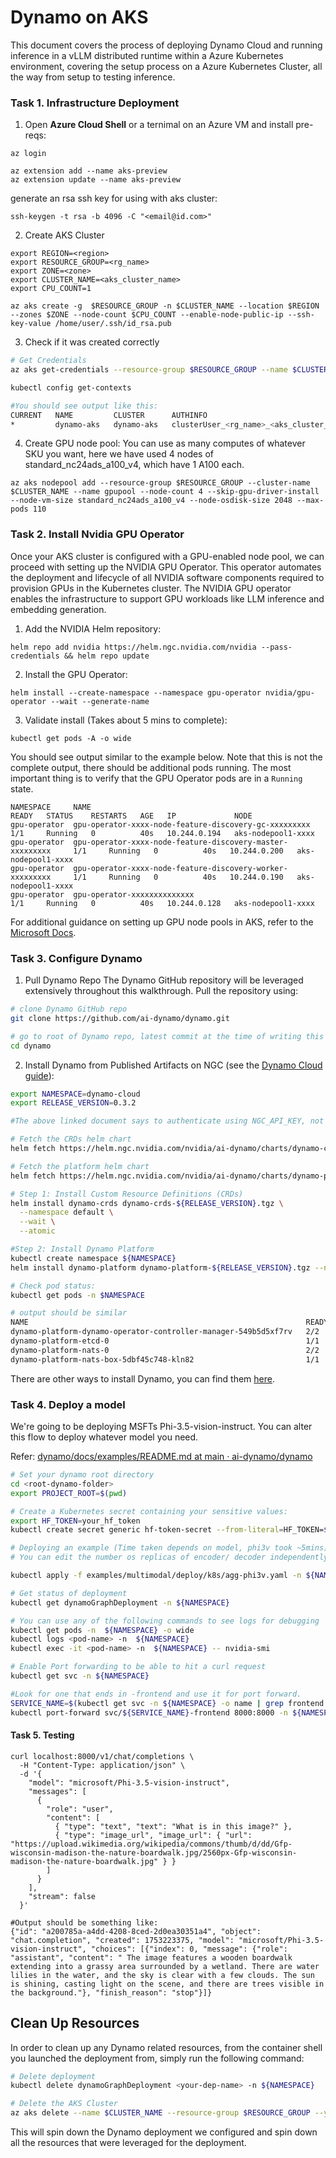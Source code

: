 # Dynamo on AKS


This document covers the process of deploying Dynamo Cloud and running inference in a vLLM distributed runtime within a Azure Kubernetes environment, covering the setup process on a Azure Kubernetes Cluster, all the way from setup to testing inference.


### Task 1. Infrastructure Deployment

1. Open **Azure Cloud Shell** or a ternimal on an Azure VM and install pre-reqs:
```
az login

az extension add --name aks-preview
az extension update --name aks-preview
```

generate an rsa ssh key for using with aks cluster:
```
ssh-keygen -t rsa -b 4096 -C "<email@id.com>"
```

2. Create AKS Cluster
  ```
  export REGION=<region>
  export RESOURCE_GROUP=<rg_name>
  export ZONE=<zone>
  export CLUSTER_NAME=<aks_cluster_name>
  export CPU_COUNT=1

az aks create -g  $RESOURCE_GROUP -n $CLUSTER_NAME --location $REGION --zones $ZONE --node-count $CPU_COUNT --enable-node-public-ip --ssh-key-value /home/user/.ssh/id_rsa.pub
```

3. Check if it was created correctly
``` bash
# Get Credentials
az aks get-credentials --resource-group $RESOURCE_GROUP --name $CLUSTER_NAME

kubectl config get-contexts

#You should see output like this:
CURRENT   NAME         CLUSTER      AUTHINFO                                   NAMESPACE
*         dynamo-aks   dynamo-aks   clusterUser_<rg_name>_<aks_cluster_name>
```

4. Create GPU node pool: You can use as many computes of whatever SKU you want, here we have used 4 nodes of standard_nc24ads_a100_v4, which have 1 A100 each.
```
az aks nodepool add --resource-group $RESOURCE_GROUP --cluster-name $CLUSTER_NAME --name gpupool --node-count 4 --skip-gpu-driver-install --node-vm-size standard_nc24ads_a100_v4 --node-osdisk-size 2048 --max-pods 110
```

### Task 2. Install Nvidia GPU Operator

Once your AKS cluster is configured with a GPU-enabled node pool, we can proceed with setting up the NVIDIA GPU Operator. This operator automates the deployment and lifecycle of all NVIDIA software components required to provision GPUs in the Kubernetes cluster. The NVIDIA GPU operator enables the infrastructure to support GPU workloads like LLM inference and embedding generation.

1. Add the NVIDIA Helm repository:
```
helm repo add nvidia https://helm.ngc.nvidia.com/nvidia --pass-credentials && helm repo update
```

2. Install the GPU Operator:
```
helm install --create-namespace --namespace gpu-operator nvidia/gpu-operator --wait --generate-name
```

3. Validate install (Takes about 5 mins to complete):
```
kubectl get pods -A -o wide
```

You should see output similar to the example below. Note that this is not the complete output, there should be additional pods running. The most important thing is to verify that the GPU Operator pods are in a `Running` state.

```
NAMESPACE     NAME                                                          READY   STATUS    RESTARTS   AGE   IP             NODE
gpu-operator  gpu-operator-xxxx-node-feature-discovery-gc-xxxxxxxxx         1/1     Running   0          40s   10.244.0.194   aks-nodepool1-xxxx
gpu-operator  gpu-operator-xxxx-node-feature-discovery-master-xxxxxxxxx     1/1     Running   0          40s   10.244.0.200   aks-nodepool1-xxxx
gpu-operator  gpu-operator-xxxx-node-feature-discovery-worker-xxxxxxxxx     1/1     Running   0          40s   10.244.0.190   aks-nodepool1-xxxx
gpu-operator  gpu-operator-xxxxxxxxxxxxxx                                   1/1     Running   0          40s   10.244.0.128   aks-nodepool1-xxxx
```

For additional guidance on setting up GPU node pools in AKS, refer to the [Microsoft Docs](https://learn.microsoft.com/en-us/azure/aks/gpu-cluster?tabs=add-ubuntu-gpu-node-pool).

### Task 3. Configure Dynamo

1. Pull Dynamo Repo
The Dynamo GitHub repository will be leveraged extensively throughout this walkthrough. Pull the repository using:
```bash
# clone Dynamo GitHub repo
git clone https://github.com/ai-dynamo/dynamo.git

# go to root of Dynamo repo, latest commit at the time of writing this document was 22e6c96f715177c776421c90e9415a7dbc4f661a
cd dynamo
```

2. Install Dynamo from Published Artifacts on NGC (see the [Dynamo Cloud guide](../../../docs/kubernetes/installation_guide.md)):
```bash
export NAMESPACE=dynamo-cloud
export RELEASE_VERSION=0.3.2

#The above linked document says to authenticate using NGC_API_KEY, not neccessary, since this is an openly available container

# Fetch the CRDs helm chart
helm fetch https://helm.ngc.nvidia.com/nvidia/ai-dynamo/charts/dynamo-crds-${RELEASE_VERSION}.tgz

# Fetch the platform helm chart
helm fetch https://helm.ngc.nvidia.com/nvidia/ai-dynamo/charts/dynamo-platform-${RELEASE_VERSION}.tgz

# Step 1: Install Custom Resource Definitions (CRDs)
helm install dynamo-crds dynamo-crds-${RELEASE_VERSION}.tgz \
  --namespace default \
  --wait \
  --atomic

#Step 2: Install Dynamo Platform
kubectl create namespace ${NAMESPACE}
helm install dynamo-platform dynamo-platform-${RELEASE_VERSION}.tgz --namespace ${NAMESPACE}

# Check pod status:
kubectl get pods -n $NAMESPACE

# output should be similar
NAME                                                              READY   STATUS    RESTARTS   AGE
dynamo-platform-dynamo-operator-controller-manager-549b5d5xf7rv   2/2     Running   0          2m50s
dynamo-platform-etcd-0                                            1/1     Running   0          2m50s
dynamo-platform-nats-0                                            2/2     Running   0          2m50s
dynamo-platform-nats-box-5dbf45c748-kln82                         1/1     Running   0          2m51s
```

There are other ways to install Dynamo, you can find them [here](../../../docs/kubernetes/installation_guide.md).

### Task 4. Deploy a model

We're going to be deploying MSFTs Phi-3.5-vision-instruct. You can alter this flow to deploy whatever model you need.

Refer: [dynamo/docs/examples/README.md at main · ai-dynamo/dynamo](https://github.com/ai-dynamo/dynamo/blob/main/docs/examples/README.md)

```bash
# Set your dynamo root directory
cd <root-dynamo-folder>
export PROJECT_ROOT=$(pwd)

# Create a Kubernetes secret containing your sensitive values:
export HF_TOKEN=your_hf_token
kubectl create secret generic hf-token-secret --from-literal=HF_TOKEN=${HF_TOKEN} -n ${NAMESPACE}

# Deploying an example (Time taken depends on model, phi3v took ~5mins)
# You can edit the number os replicas of encoder/ decoder independently here to suit your deployment needs

kubectl apply -f examples/multimodal/deploy/k8s/agg-phi3v.yaml -n ${NAMESPACE}

# Get status of deployment
kubectl get dynamoGraphDeployment -n ${NAMESPACE}

# You can use any of the following commands to see logs for debugging
kubectl get pods -n  ${NAMESPACE} -o wide
kubectl logs <pod-name> -n  ${NAMESPACE}
kubectl exec -it <pod-name> -n  ${NAMESPACE} -- nvidia-smi

# Enable Port forwarding to be able to hit a curl request
kubectl get svc -n ${NAMESPACE}

#Look for one that ends in -frontend and use it for port forward.
SERVICE_NAME=$(kubectl get svc -n ${NAMESPACE} -o name | grep frontend | sed 's|.*/||' | sed 's|-frontend||' | head -n1)
kubectl port-forward svc/${SERVICE_NAME}-frontend 8000:8000 -n ${NAMESPACE} &
```

#### Task 5. Testing

```
curl localhost:8000/v1/chat/completions \
  -H "Content-Type: application/json" \
  -d '{
    "model": "microsoft/Phi-3.5-vision-instruct",
    "messages": [
      {
        "role": "user",
        "content": [
          { "type": "text", "text": "What is in this image?" },
          { "type": "image_url", "image_url": { "url": "https://upload.wikimedia.org/wikipedia/commons/thumb/d/dd/Gfp-wisconsin-madison-the-nature-boardwalk.jpg/2560px-Gfp-wisconsin-madison-the-nature-boardwalk.jpg" } }
        ]
      }
    ],
    "stream": false
  }'

#Output should be something like:
{"id": "a200785a-a4dd-4208-8ced-2d0ea30351a4", "object": "chat.completion", "created": 1753223375, "model": "microsoft/Phi-3.5-vision-instruct", "choices": [{"index": 0, "message": {"role": "assistant", "content": " The image features a wooden boardwalk extending into a grassy area surrounded by a wetland. There are water lilies in the water, and the sky is clear with a few clouds. The sun is shining, casting light on the scene, and there are trees visible in the background."}, "finish_reason": "stop"}]}
```

## Clean Up Resources

In order to clean up any Dynamo related resources, from the container shell you launched the deployment from, simply run the following command:

```bash
# Delete deployment
kubectl delete dynamoGraphDeployment <your-dep-name> -n ${NAMESPACE}

# Delete the AKS Cluster
az aks delete --name $CLUSTER_NAME --resource-group $RESOURCE_GROUP --yes
```

This will spin down the Dynamo deployment we configured and spin down all the resources that were leveraged for the deployment.
